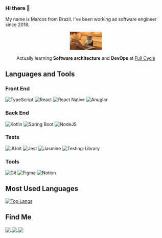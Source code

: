 ### Hi there 👋

My name is Marcos from Brazil. I've been working as software engineer since 2018.

<div align="center">

<img src="./cat-typing.gif" width="100px">

Actually learning **Software architecture** and **DevOps** at [Full Cycle](https://curso.fullcycle.com.br/curso-fullcycle/)
<br>
</div>


## Languages and Tools

### Front End
![TypeScript](https://img.shields.io/badge/typescript-%23007ACC.svg?style=for-the-badge&logo=typescript&logoColor=white)
![React](https://img.shields.io/badge/react-%2320232a.svg?style=for-the-badge&logo=react&logoColor=%2361DAFB)
![React Native](https://img.shields.io/badge/react_native-%23563D7C.svg?style=for-the-badge&logo=react&logoColor=white)
![Anuglar](https://img.shields.io/badge/angular-%23DD0031.svg?style=for-the-badge&logo=angular&logoColor=white)

### Back End
![Kotlin](https://img.shields.io/static/v1?style=for-the-badge&message=Kotlin&color=7F52FF&logo=Kotlin&logoColor=FFFFFF&label=)
![Spring Boot](https://img.shields.io/static/v1?style=for-the-badge&message=Spring+Boot&color=6DB33F&logo=Spring+Boot&logoColor=FFFFFF&label=)
![NodeJS](https://img.shields.io/badge/node.js-03684f?style=for-the-badge&logo=node.js&logoColor=white)


### Tests
![JUnit](https://img.shields.io/static/v1?style=for-the-badge&message=JUnit&color=25A162&logo=JUnit5&logoColor=FFFFFF&label=)
![Jest](https://img.shields.io/badge/jest-%23F05033.svg?style=for-the-badge&logo=jest&logoColor=white)
![Jasmine](https://img.shields.io/badge/-Jasmine-%238A4182?style=for-the-badge&logo=Jasmine&logoColor=white)
![Testing-Library](https://img.shields.io/badge/-TestingLibrary-%23E33332?style=for-the-badge&logo=testing-library&logoColor=white)

### Tools
![Git](https://img.shields.io/badge/git-%23F05033.svg?style=for-the-badge&logo=git&logoColor=white)
![Figma](https://img.shields.io/badge/figma-%23323330.svg?style=for-the-badge&logo=figma&logoColor=red)
![Notion](https://img.shields.io/badge/Notion-%23000000.svg?style=for-the-badge&logo=notion&logoColor=white)
<br />

## **Most Used Languages**

[![Top Langs](https://github-readme-stats.vercel.app/api/top-langs/?username=marcos012&layout=compact&theme=onedark)](https://github.com/marcos012?tab=repositories)

## **Find Me** 

<div>
 <a href="https://www.linkedin.com/in/marcos012/" target="_blank">
   <img align="center" src="https://img.shields.io/badge/Linkedin-5865F2?logo=linkedin&label=&message=marcos012&color=blue&style=for-the-badge" />
 </a>
 <a href="https://instagram.com/_marcos012" target="_blank">
   <img align="center" src="https://img.shields.io/badge/Instagram-5865F21?&logo=Instagram&logoColor=white&label=&message=_marcos012&color=E4405F&style=for-the-badge" />
 </a>
 <a href="https://discordapp.com/users/marcos012#6170" target="_blank">
   <img align="center" src="https://img.shields.io/badge/Discord-5865F2?style=for-the-badge&logo=discord&logoColor=white" />
 </a>
</div>
